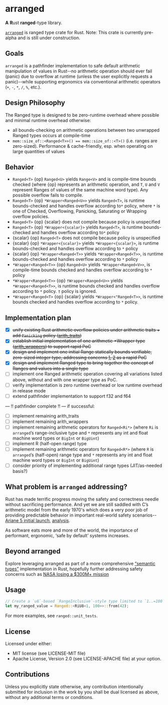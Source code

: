 # arranged

**A** **R**ust **ranged**-type library.

[`arranged`](https://crates.io/crates/arranged) is ranged type crate for Rust.  Note: This crate is currently pre-alpha and is still under construction.

## Goals
`arranged` is a pathfinder implementation to safe default arithmetic manipulation of values in Rust--no arithmetic operation should ever fail (panic) due to overflow at runtime 
(unless the user explicitly requests a panic)--while supporting ergonomics via conventional arithmetic operators (`+`, `-`, `*`, `/`, `%`, etc.).

## Design Philosophy
The Ranged type is designed to be zero-runtime overhead where possible  and minimal runtime overhead otherwise:
* all bounds-checking on arithmetic operations between two unwrapped Ranged types occurs at compile-time
* `mem::size_of::<Ranged<T>>() == mem::size_of::<T>()`  (i.e. ranges are zero-sized).  Performance & cache-friendly, esp. when 
operating on large quantities of values

## Behavior
* `Ranged<T>` {op} `Ranged<U>` yields `Range<V>` and is compile-time bounds checked (where {op} represents an arithmetic 
operation, and `T`, `U` and `V` represent Ranges of values of the same machine word type).  Any possible overflow fails to compile.
* `Ranged<T>` {op} `*Wrapper<Ranged<U>>` yields `Ranged<T>`, is runtime bounds-checked and handles overflow according to`*` policy, where `*` is one of Checked, Overflowing, Panicking, Saturating or Wrapping overflow policies.
* `Ranged<T>` {op} {scalar} does not compile because policy is unspecified
* `Ranged<T>` {op} `*Wrapper<{scalar}>` yields `Ranged<T>`, is runtime bounds-checked and handles overflow according to`*` policy
* {scalar} {op} `Ranged<T>` does not compile because policy is unspecified
* {scalar} {op} `*Wrapper<{scalar}>` yields `*Wrapper<{scalar}>`, is runtime bounds-checked and handles overflow according to `*` policy
* {scalar} {op} `*Wrapper<Ranged<T>>` yields `*Wrapper<Ranged<T>>`, is runtime bounds-checked and handles overflow according to `*` policy
* `*Wrapper<Ranged<T>>` {op} `Ranged<U>` yields `*Wrapper<Ranged<V>>`, is compile-time bounds checked and handles overflow according to `*` policy
* `*Wrapper<Ranged<T>>` {op} `†Wrapper<Ranged<U>>` yields `*Wrapper<Ranged<T>>`, is runtime bounds checked and handles overflow according to `*` policy.  `†` policy is ignored.
* `*Wrapper<Ranged<T>` {op} {scalar} yields `*Wrapper<"Ranged<T>>`, is runtime bounds checked and handles overflow according to `*` policy.

## Implementation plan
- [x] ~~unify existing Rust arithmetic overflow policies under arithmetic traits + add `Panicking` policy ([arith_traits](https://crates.io/crates/arith_traits))~~
- [x] ~~establish initial implementation of one arithmetic *Wrapper type ([arith_wrappers](https://crates.io/crates/arith_wrappers)) to support rapid PoC~~
- [x] ~~design and implement one initial Range statically bounds verifiable, zero-sized integer type, addressing concerns [1](https://ridiculousfish.com/blog/posts/least-favorite-rust-type.html), [2](https://kaylynn.gay/blog/post/rust_ranges_and_suffering) as a rapid PoC~~
- [x] ~~design and implement Ranged type to bring together the concept of Ranges and values into a single type~~
- [ ] implement one Ranged<T> arithmetic operation covering all variations listed above, without and with one wrapper type as PoC.
- [ ] verify implementation is zero runtime overhead or low runtime overhead in release mode
- [ ] extend pathfinder implementation to support f32 and f64

— !! pathfinder complete !! — if successful:
- [ ] implement remaining arith_traits
- [ ] implement remaining arith_wrappers
- [ ] implement remaining arithmetic operators for `Ranged<Ri*>` (where `Ri` is `arranged`’s range-inclusive type and `*` represents any int and float machine word types or `BigInt` or `BigUint`)
- [ ] implement R (half-open range) type
- [ ] implement remaining arithmetic operators for `Ranged<R*>` (where `R` is `arranged`’s (half-open) range type and `*` represents any int and float machine word types or `BigInt` or `BigUint`)
- [ ] consider priority of implementing additional range types (JIT/as-needed basis?)

## What problem is `arranged` addressing?
Rust has made terrific progress moving the safety and correctness needle without sacrificing performance.  And yet we are still saddled with C’s arithmetic model from the early 1970's which does a very poor job of providing predictable behavior in important real-world safety scenarios--[Ariane 5 initial launch](https://www.youtube.com/watch?v=PK_yguLapgA), [analysis](https://youtu.be/Xsqe3utT6rs?t=238).

As software eats more and more of the world, the importance of performant, ergonomic, ‘safe by default’ systems increases.

## Beyond arranged
Explore leveraging arranged as part of a more comprehensive [“semantic types”](https://stackoverflow.com/a/39417034/1541330) implementation in Rust, hopefully further addressing safety concerns such as [NASA losing a $300M+ mission](https://www.youtube.com/watch?v=u4r0yrF_Wa0&t=969s)

## Usage

```rust
// Create a `u8`-based `RangeInclusive`-style type limited to `1..=100`, set to the value 42
let my_ranged_value = Ranged::<RiU8<1, 100>>::from(42);
```
For more examples, see `ranged::unit_tests`.

## License

Licensed under either:

* MIT license (see LICENSE-MIT file)
* Apache License, Version 2.0 (see LICENSE-APACHE file)
  at your option.

## Contributions

Unless you explicitly state otherwise, any contribution intentionally submitted for inclusion in the work by you shall
be dual licensed as above, without any additional terms or conditions.
